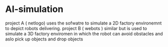 # AI-simulation
project A ( netlogo) uses the sofwatre to simulate a 2D factory environemnt to depict robots delivering.
project B ( webots ) similar but is used to simulate a 3D factory enviromen in which the robot can avoid obstacles and aslo pick up objects and drop objects
